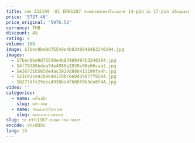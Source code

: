 ```yaml
---
title: รหัส 332199 -01 ERN1387 สายเข้ารหัสเซอร์โวมอเตอร์ 14-pin ถึง 17-pin ปลั๊กมุมขวา
price: '5737.46'
price_original: '5976.52'
currency: THB
discount: 4%
rating: 5
volume: 100
image: S7bec0be0d75549e4b83409484b3240194.jpg
images:
  - S7bec0be0d75549e4b83409484b3240194.jpg
  - S4f79386bdea74e4989e2038c08e66caat.jpg
  - Se36731b5850e4ac3920d886411190fa4h.jpg
  - S23c83ce42b9e48178bc660d39d77f0284.jpg
  - Sb277dfe29eea4938be4fb08f0b3ea0f4A.jpg
video: ''
categories:
  - name: เครื่องมือ
    slug: เคร-องม
  - name: วัดและการวิเคราะห์
    slug: ดและการว-เคราะห
slug: รห-ern1387-สายเข-ารห-สเซอร
encode: onx8OXc
lang: th
---
```

  